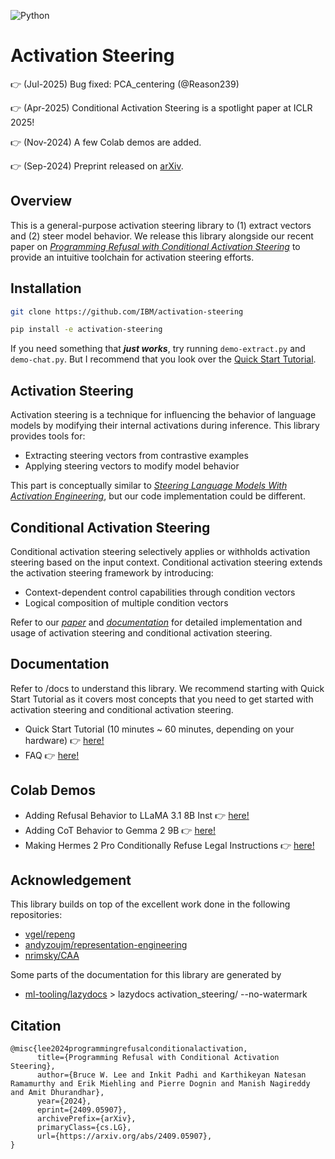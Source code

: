 ![Python](https://img.shields.io/badge/python-3.10+-blue.svg)

# Activation Steering

👉 (Jul-2025) Bug fixed: PCA_centering (@Reason239)

👉 (Apr-2025) Conditional Activation Steering is a spotlight paper at ICLR 2025!

👉 (Nov-2024) A few Colab demos are added.

👉 (Sep-2024) Preprint released on [arXiv](https://arxiv.org/abs/2409.05907).

## Overview

This is a general-purpose activation steering library to (1) extract vectors and (2) steer model behavior. We release this library alongside our recent paper on [*Programming Refusal with Conditional Activation Steering*](https://arxiv.org/abs/2409.05907) to provide an intuitive toolchain for activation steering efforts.

## Installation
```bash
git clone https://github.com/IBM/activation-steering

pip install -e activation-steering
```

If you need something that ***just works***, try running ```demo-extract.py``` and ```demo-chat.py```. But I recommend that you look over the [Quick Start Tutorial](docs/quickstart.md).

## Activation Steering
Activation steering is a technique for influencing the behavior of language models by modifying their internal activations during inference. This library provides tools for:

- Extracting steering vectors from contrastive examples
- Applying steering vectors to modify model behavior

This part is conceptually similar to [*Steering Language Models With Activation Engineering*](https://arxiv.org/abs/2308.10248), but our code implementation could be different.

## Conditional Activation Steering
Conditional activation steering selectively applies or withholds activation steering based on the input context. Conditional activation steering extends the activation steering framework by introducing:

- Context-dependent control capabilities through condition vectors
- Logical composition of multiple condition vectors 

Refer to our [*paper*](https://arxiv.org/abs/2409.05907) and [*documentation*](docs/quickstart.md) for detailed implementation and usage of activation steering and conditional activation steering.

## Documentation
Refer to /docs to understand this library. We recommend starting with Quick Start Tutorial as it covers most concepts that you need to get started with activation steering and conditional activation steering.

- Quick Start Tutorial (10 minutes ~ 60 minutes, depending on your hardware) 👉 [here!](docs/quickstart.md)
- FAQ 👉 [here!](docs/faq.md)

## Colab Demos

- Adding Refusal Behavior to LLaMA 3.1 8B Inst 👉 [here!](https://colab.research.google.com/drive/1IpAPMFHZW6CNrE0L16TXSvIApAK9jAFZ?usp=sharing)
- Adding CoT Behavior to Gemma 2 9B 👉 [here!](https://colab.research.google.com/drive/1dnG000syxHwOt-Z9_bpRLnBbfugI_CBh?usp=sharing)
- Making Hermes 2 Pro Conditionally Refuse Legal Instructions 👉 [here!](https://colab.research.google.com/drive/18lOzaFOK4CB_mYe9jlQbJCdHBDlhGxcQ?usp=sharing)
  
## Acknowledgement
This library builds on top of the excellent work done in the following repositories:

- [vgel/repeng](https://github.com/vgel/repeng)
- [andyzoujm/representation-engineering](https://github.com/andyzoujm/representation-engineering)
- [nrimsky/CAA](https://github.com/nrimsky/CAA)

Some parts of the documentation for this library are generated by 

- [ml-tooling/lazydocs](https://github.com/ml-tooling/lazydocs) > lazydocs activation_steering/ --no-watermark

## Citation

```
@misc{lee2024programmingrefusalconditionalactivation,
      title={Programming Refusal with Conditional Activation Steering}, 
      author={Bruce W. Lee and Inkit Padhi and Karthikeyan Natesan Ramamurthy and Erik Miehling and Pierre Dognin and Manish Nagireddy and Amit Dhurandhar},
      year={2024},
      eprint={2409.05907},
      archivePrefix={arXiv},
      primaryClass={cs.LG},
      url={https://arxiv.org/abs/2409.05907}, 
}
```
